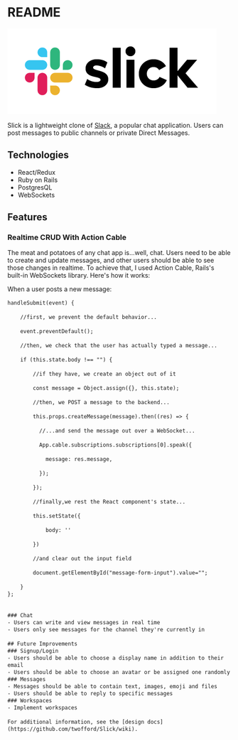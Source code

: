 # README

![logo](./app/assets/images/slick_logo_big.png)

Slick is a lightweight clone of [Slack](https://www.slack.com), a popular chat application. Users can post messages to public channels or private Direct Messages.

## Technologies
- React/Redux
- Ruby on Rails
- PostgresQL
- WebSockets

## Features

### Realtime CRUD With Action Cable

The meat and potatoes of any chat app is...well, chat. Users need to be able to create and update messages, and other users should be able to see those changes in realtime. To achieve that, I used Action Cable, Rails's built-in WebSockets library. Here's how it works:

When a user posts a new message:

```
handleSubmit(event) {

    //first, we prevent the default behavior...
    
    event.preventDefault();
    
    //then, we check that the user has actually typed a message...

    if (this.state.body !== "") {
    
        //if they have, we create an object out of it

        const message = Object.assign({}, this.state);
        
        //then, we POST a message to the backend...

        this.props.createMessage(message).then((res) => {
          
          //...and send the message out over a WebSocket...
          
          App.cable.subscriptions.subscriptions[0].speak({
            
            message: res.message,
          
          });
        
        });
        
        //finally,we rest the React component's state...
        
        this.setState({
            
            body: ''
            
        })
        
        //and clear out the input field

        document.getElementById("message-form-input").value="";

    }
};


### Chat
- Users can write and view messages in real time
- Users only see messages for the channel they're currently in

## Future Improvements
### Signup/Login
- Users should be able to choose a display name in addition to their email
- Users should be able to choose an avatar or be assigned one randomly
### Messages
- Messages should be able to contain text, images, emoji and files
- Users should be able to reply to specific messages
### Workspaces
- Implement workspaces

For additional information, see the [design docs](https://github.com/twofford/Slick/wiki).
